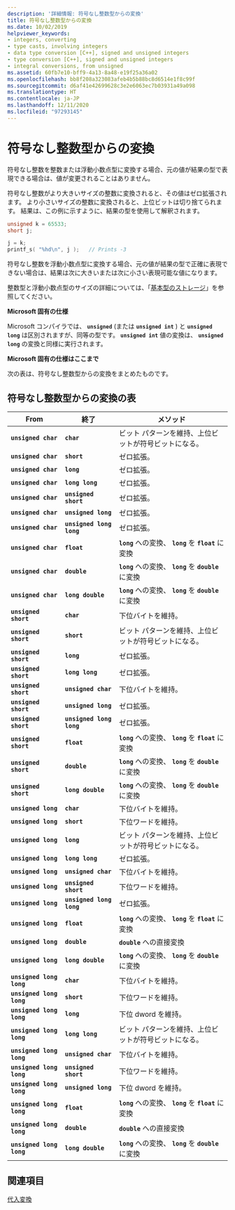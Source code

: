 ```yaml
---
description: '詳細情報: 符号なし整数型からの変換'
title: 符号なし整数型からの変換
ms.date: 10/02/2019
helpviewer_keywords:
- integers, converting
- type casts, involving integers
- data type conversion [C++], signed and unsigned integers
- type conversion [C++], signed and unsigned integers
- integral conversions, from unsigned
ms.assetid: 60fb7e10-bff9-4a13-8a48-e19f25a36a02
ms.openlocfilehash: bb8f208a323083afeb4b5b88bc8d6514e1f8c99f
ms.sourcegitcommit: d6af41e42699628c3e2e6063ec7b03931a49a098
ms.translationtype: HT
ms.contentlocale: ja-JP
ms.lasthandoff: 12/11/2020
ms.locfileid: "97293145"
---
```

# <a name="conversions-from-unsigned-integral-types"></a>符号なし整数型からの変換

符号なし整数を整数または浮動小数点型に変換する場合、元の値が結果の型で表現できる場合は、値が変更されることはありません。

符号なし整数がより大きいサイズの整数に変換されると、その値はゼロ拡張されます。 より小さいサイズの整数に変換されると、上位ビットは切り捨てられます。 結果は、この例に示すように、結果の型を使用して解釈されます。

```C
unsigned k = 65533;
short j;

j = k;
printf_s( "%hd\n", j );   // Prints -3
```

符号なし整数を浮動小数点型に変換する場合、元の値が結果の型で正確に表現できない場合は、結果は次に大きいまたは次に小さい表現可能な値になります。

整数型と浮動小数点型のサイズの詳細については、「[基本型のストレージ](../c-language/storage-of-basic-types.md)」を参照してください。

**Microsoft 固有の仕様**

Microsoft コンパイラでは、 **`unsigned`** (または **`unsigned int`** ) と **`unsigned long`** は区別されますが、同等の型です。 **`unsigned int`** 値の変換は、 **`unsigned long`** の変換と同様に実行されます。

**Microsoft 固有の仕様はここまで**

次の表は、符号なし整数型からの変換をまとめたものです。

## <a name="table-of-conversions-from-unsigned-integral-types"></a>符号なし整数型からの変換の表

|From|終了|メソッド|
|----------|--------|------------|
|**`unsigned char`**|**`char`**|ビット パターンを維持、上位ビットが符号ビットになる。|
|**`unsigned char`**|**`short`**|ゼロ拡張。|
|**`unsigned char`**|**`long`**|ゼロ拡張。|
|**`unsigned char`**|**`long long`**|ゼロ拡張。|
|**`unsigned char`**|**`unsigned short`**|ゼロ拡張。|
|**`unsigned char`**|**`unsigned long`**|ゼロ拡張。|
|**`unsigned char`**|**`unsigned long long`**|ゼロ拡張。|
|**`unsigned char`**|**`float`**|**`long`** への変換、 **`long`** を **`float`** に変換|
|**`unsigned char`**|**`double`**|**`long`** への変換、 **`long`** を **`double`** に変換|
|**`unsigned char`**|**`long double`**|**`long`** への変換、 **`long`** を **`double`** に変換|
|**`unsigned short`**|**`char`**|下位バイトを維持。|
|**`unsigned short`**|**`short`**|ビット パターンを維持、上位ビットが符号ビットになる。|
|**`unsigned short`**|**`long`**|ゼロ拡張。|
|**`unsigned short`**|**`long long`**|ゼロ拡張。|
|**`unsigned short`**|**`unsigned char`**|下位バイトを維持。|
|**`unsigned short`**|**`unsigned long`**|ゼロ拡張。|
|**`unsigned short`**|**`unsigned long long`**|ゼロ拡張。|
|**`unsigned short`**|**`float`**|**`long`** への変換、 **`long`** を **`float`** に変換|
|**`unsigned short`**|**`double`**|**`long`** への変換、 **`long`** を **`double`** に変換|
|**`unsigned short`**|**`long double`**|**`long`** への変換、 **`long`** を **`double`** に変換|
|**`unsigned long`**|**`char`**|下位バイトを維持。|
|**`unsigned long`**|**`short`**|下位ワードを維持。|
|**`unsigned long`**|**`long`**|ビット パターンを維持、上位ビットが符号ビットになる。|
|**`unsigned long`**|**`long long`**|ゼロ拡張。|
|**`unsigned long`**|**`unsigned char`**|下位バイトを維持。|
|**`unsigned long`**|**`unsigned short`**|下位ワードを維持。|
|**`unsigned long`**|**`unsigned long long`**|ゼロ拡張。|
|**`unsigned long`**|**`float`**|**`long`** への変換、 **`long`** を **`float`** に変換|
|**`unsigned long`**|**`double`**|**`double`** への直接変換|
|**`unsigned long`**|**`long double`**|**`long`** への変換、 **`long`** を **`double`** に変換|
|**`unsigned long long`**|**`char`**|下位バイトを維持。|
|**`unsigned long long`**|**`short`**|下位ワードを維持。|
|**`unsigned long long`**|**`long`**|下位 dword を維持。|
|**`unsigned long long`**|**`long long`**|ビット パターンを維持、上位ビットが符号ビットになる。|
|**`unsigned long long`**|**`unsigned char`**|下位バイトを維持。|
|**`unsigned long long`**|**`unsigned short`**|下位ワードを維持。|
|**`unsigned long long`**|**`unsigned long`**|下位 dword を維持。|
|**`unsigned long long`**|**`float`**|**`long`** への変換、 **`long`** を **`float`** に変換|
|**`unsigned long long`**|**`double`**|**`double`** への直接変換|
|**`unsigned long long`**|**`long double`**|**`long`** への変換、 **`long`** を **`double`** に変換|

## <a name="see-also"></a>関連項目

[代入変換](../c-language/assignment-conversions.md)
